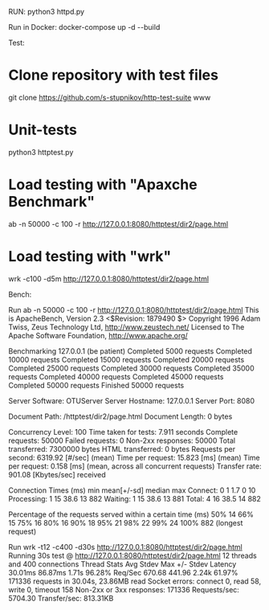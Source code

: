 RUN:
python3 httpd.py

Run in Docker:
docker-compose up -d --build

Test:
# Clone repository with test files
git clone https://github.com/s-stupnikov/http-test-suite www
# Unit-tests
python3 httptest.py
# Load testing with "Apaxche Benchmark"
ab -n 50000 -c 100 -r http://127.0.0.1:8080/httptest/dir2/page.html
# Load testing with "wrk"
wrk -c100 -d5m http://127.0.0.1:8080/httptest/dir2/page.html


Bench:

Run ab -n 50000 -c 100 -r http://127.0.0.1:8080/httptest/dir2/page.html
This is ApacheBench, Version 2.3 <$Revision: 1879490 $>
Copyright 1996 Adam Twiss, Zeus Technology Ltd, http://www.zeustech.net/
Licensed to The Apache Software Foundation, http://www.apache.org/

Benchmarking 127.0.0.1 (be patient)
Completed 5000 requests
Completed 10000 requests
Completed 15000 requests
Completed 20000 requests
Completed 25000 requests
Completed 30000 requests
Completed 35000 requests
Completed 40000 requests
Completed 45000 requests
Completed 50000 requests
Finished 50000 requests


Server Software:        OTUServer
Server Hostname:        127.0.0.1
Server Port:            8080

Document Path:          /httptest/dir2/page.html
Document Length:        0 bytes

Concurrency Level:      100
Time taken for tests:   7.911 seconds
Complete requests:      50000
Failed requests:        0
Non-2xx responses:      50000
Total transferred:      7300000 bytes
HTML transferred:       0 bytes
Requests per second:    6319.92 [#/sec] (mean)
Time per request:       15.823 [ms] (mean)
Time per request:       0.158 [ms] (mean, across all concurrent requests)
Transfer rate:          901.08 [Kbytes/sec] received

Connection Times (ms)
              min  mean[+/-sd] median   max
Connect:        0    1   1.7      0      10
Processing:     1   15  38.6     13     882
Waiting:        1   15  38.6     13     881
Total:          4   16  38.5     14     882

Percentage of the requests served within a certain time (ms)
  50%     14
  66%     15
  75%     16
  80%     16
  90%     18
  95%     21
  98%     22
  99%     24
 100%    882 (longest request)


Run wrk -t12 -c400 -d30s http://127.0.0.1:8080/httptest/dir2/page.html
Running 30s test @ http://127.0.0.1:8080/httptest/dir2/page.html
  12 threads and 400 connections
  Thread Stats   Avg      Stdev     Max   +/- Stdev
    Latency    30.01ms   86.87ms   1.71s    96.28%
    Req/Sec   670.68    441.96     2.24k    61.97%
  171336 requests in 30.04s, 23.86MB read
  Socket errors: connect 0, read 58, write 0, timeout 158
  Non-2xx or 3xx responses: 171336
Requests/sec:   5704.30
Transfer/sec:    813.31KB